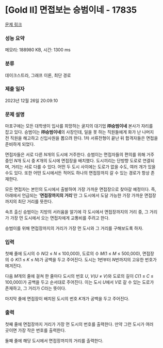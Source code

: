 # [Gold II] 면접보는 승범이네 - 17835 

[문제 링크](https://www.acmicpc.net/problem/17835) 

### 성능 요약

메모리: 188980 KB, 시간: 1300 ms

### 분류

데이크스트라, 그래프 이론, 최단 경로

### 제출 일자

2023년 12월 26일 20:09:10

### 문제 설명

<p>마포구에는 모든 대학생이 입사를 희망하는 굴지의 대기업 <strong>㈜승범이네</strong> 본사가 자리를 잡고 있다. 승범이는 <strong>㈜승범이네</strong>의 사장인데, 일을 못 하는 직원들에게 화가 난 나머지 전 직원을 해고하고 신입사원을 뽑으려 한다. 1차 서류전형이 끝난 뒤 합격자들은 면접을 준비하게 되었다.</p>

<p>면접자들은 서로 다른 <em>N</em>개의 도시에 거주한다. 승범이는 면접자들의 편의를 위해 거주 중인 <em>N</em>개 도시 중 <em>K</em>개의 도시에 면접장을 배치했다. 도시끼리는 단방향 도로로 연결되며, 거리는 서로 다를 수 있다. 어떤 두 도시 사이에는 도로가 없을 수도, 여러 개가 있을 수도 있다. 또한 어떤 도시에서든 적어도 하나의 면접장까지 갈 수 있는 경로가 항상 존재한다.</p>

<p>모든 면접자는 본인의 도시에서 출발하여 가장 가까운 면접장으로 찾아갈 예정이다. 즉, 아래에서 언급되는 '<strong>면접장까지의 거리</strong>'란 그 도시에서 도달 가능한 가장 가까운 면접장까지의 최단 거리를 뜻한다.</p>

<p>속초 출신 승범이는 지방의 서러움을 알기에 각 도시에서 면접장까지의 거리 중, 그 거리가 가장 먼 도시에서 오는 면접자에게 교통비를 주려고 한다.</p>

<p>승범이를 위해 면접장까지의 거리가 가장 먼 도시와 그 거리를 구해보도록 하자.</p>

### 입력 

 <p>첫째 줄에 도시의 수 <em>N</em>(2 ≤<em> N</em> ≤ 100,000), 도로의 수 <em>M</em>(1 ≤ <em>M</em> ≤ 500,000), 면접장의 수<em> K</em>(1 ≤ <em>K</em> ≤<em> N</em>)가 공백을 두고 주어진다. 도시는 1번부터 <em>N</em>번까지의 고유한 번호가 매겨진다.</p>

<p>다음 <em>M</em>개의 줄에 걸쳐 한 줄마다 도시의 번호 <em>U</em>, <em>V</em>(<em>U</em> ≠ <em>V</em>)와 도로의 길이 <em>C</em>(1 ≤ <em>C</em> ≤ 100,000)가 공백을 두고 순서대로 주어진다. 이는 도시 <em>U</em>에서 <em>V</em>로 갈 수 있는 도로가 존재하고, 그 거리가 <em>C</em>라는 뜻이다.</p>

<p>마지막 줄에 면접장이 배치된 도시의 번호 <em>K</em>개가 공백을 두고 주어진다.</p>

### 출력 

 <p>첫째 줄에 면접장까지 거리가 가장 먼 도시의 번호를 출력한다. 만약 그런 도시가 여러 곳이면 가장 작은 번호를 출력한다.</p>

<p>둘째 줄에 해당 도시에서 면접장까지의 거리를 출력한다.</p>

